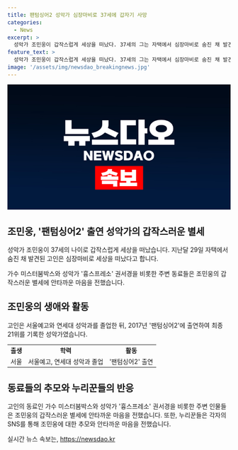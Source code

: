 ```yaml
---
title: 팬텀싱어2 성악가 심장마비로 37세에 갑자기 사망
categories:
  - News
excerpt: >
  성악가 조민웅이 갑작스럽게 세상을 떠났다. 37세의 그는 자택에서 심장마비로 숨진 채 발견됐으며, 뒤늦게 발견된 것으로 전해졌다. 팬텀싱어2 출연으로도 알려진 그의 갑작스러운 사망으로 동료들과 팬들의 애도가 이어지고 있다. 누리꾼들은 그를 그리워하며 안타까움을 표현했다. 조민웅은 서울예고와 연세대 성악과를 졸업한 뒤, 팬텀싱어2에 출연하여 최종 21위를 기록하기도 했다. 
feature_text: >
  성악가 조민웅이 갑작스럽게 세상을 떠났다. 37세의 그는 자택에서 심장마비로 숨진 채 발견됐으며, 뒤늦게 발견된 것으로 전해졌다. 팬텀싱어2 출연으로도 알려진 그의 갑작스러운 사망으로 동료들과 팬들의 애도가 이어지고 있다. 누리꾼들은 그를 그리워하며 안타까움을 표현했다. 조민웅은 서울예고와 연세대 성악과를 졸업한 뒤, 팬텀싱어2에 출연하여 최종 21위를 기록하기도 했다. 
image: '/assets/img/newsdao_breakingnews.jpg'
---
```


<p><img src="/assets/img/newsdao_breakingnews.jpg" alt="firstkoreanews 속보" /></p>

<h2 data-ke-size="size26">조민웅, '팬텀싱어2' 출연 성악가의 갑작스러운 별세</h2>

<p data-ke-size="size16">성악가 조민웅이 37세의 나이로 갑작스럽게 세상을 떠났습니다. 지난달 29일 자택에서 숨진 채 발견된 고인은 심장마비로 세상을 떠났다고 합니다.</p>

<p data-ke-size="size16">가수 미스터붐박스와 성악가 '흉스프레소' 권서경을 비롯한 주변 동료들은 조민웅의 갑작스러운 별세에 안타까운 마음을 전했습니다.</p>

<h2 data-ke-size="size26">조민웅의 생애와 활동</h2>

<p data-ke-size="size16">고인은 서울예고와 연세대 성악과를 졸업한 뒤, 2017년 '팬텀싱어2'에 출연하여 최종 21위를 기록한 성악가였습니다.</p>

<table>
    <tr>
        <td style="text-align: center; height: 17px;"><b>출생</b></td>
        <td style="text-align: center; height: 17px;"><b>학력</b></td>
        <td style="text-align: center; height: 17px;"><b>활동</b></td>
    </tr>
    <tr>
        <td style="text-align: center; height: 17px;">서울</td>
        <td style="text-align: center; height: 17px;">서울예고, 연세대 성악과 졸업</td>
        <td style="text-align: center; height: 17px;">'팬텀싱어2' 출연</td>
    </tr>
</table>

<h2 data-ke-size="size26">동료들의 추모와 누리꾼들의 반응</h2>

<p data-ke-size="size16">고인의 동료인 가수 미스터붐박스와 성악가 '흉스프레소' 권서경을 비롯한 주변 인물들은 조민웅의 갑작스러운 별세에 안타까운 마음을 전했습니다. 또한, 누리꾼들은 각자의 SNS를 통해 조민웅에 대한 추모와 안타까운 마음을 전했습니다.</p>
실시간 뉴스 속보는, <a href="https://newsdao.kr" rel="dofollow">https://newsdao.kr</a>


